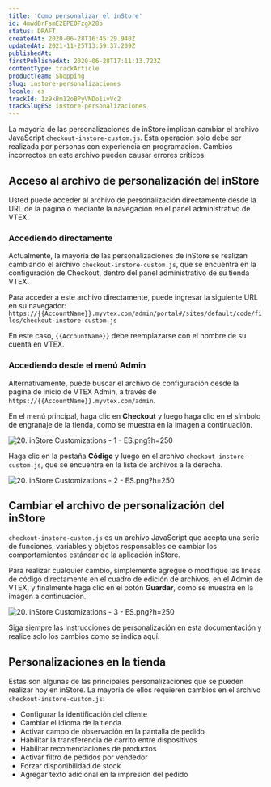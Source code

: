 ```yaml
---
title: 'Como personalizar el inStore'
id: 4mwdBrFsmE2EPE0FzgX28b
status: DRAFT
createdAt: 2020-06-28T16:45:29.940Z
updatedAt: 2021-11-25T13:59:37.209Z
publishedAt: 
firstPublishedAt: 2020-06-28T17:11:13.723Z
contentType: trackArticle
productTeam: Shopping
slug: instore-personalizaciones
locale: es
trackId: 1z9kBm12oBPyVNDo1ivVc2
trackSlugES: instore-personalizaciones
---
```


<div class="alert alert-danger">
La mayoría de las personalizaciones de inStore implican cambiar el archivo JavaScript <code>checkout-instore-custom.js</code>. Esta operación solo debe ser realizada por personas con experiencia en programación. Cambios incorrectos en este archivo pueden causar errores críticos.
</div>

## Acceso al archivo de personalización del inStore

Usted puede acceder al archivo de personalización directamente desde la URL de la página o mediante la navegación en el panel administrativo de VTEX.

### Accediendo directamente

Actualmente, la mayoría de las personalizaciones de inStore se realizan cambiando el archivo `checkout-instore-custom.js`, que se encuentra en la configuración de Checkout, dentro del panel administrativo de su tienda VTEX.

Para acceder a este archivo directamente, puede ingresar la siguiente URL en su navegador: `https://{{AccountName}}.myvtex.com/admin/portal#/sites/default/code/files/checkout-instore-custom.js`

En este caso, `{{AccountName}}` debe reemplazarse con el nombre de su cuenta en VTEX.

### Accediendo desde el menú Admin

Alternativamente, puede buscar el archivo de configuración desde la página de inicio de VTEX Admin, a través de `https://{{AccountName}}.myvtex.com/admin`.

En el menú principal, haga clic en __Checkout__ y luego haga clic en el símbolo de engranaje de la tienda, como se muestra en la imagen a continuación.

![20. inStore Customizations - 1 - ES.png?h=250](//images.ctfassets.net/alneenqid6w5/4EDg8NKDGXRYEG6C8t6TjM/5e7c8c88e79ad04b7c6b0a31795a0b20/20._inStore_Customizations_-_1_-_ES.png_h_250)

Haga clic en la pestaña __Código__ y luego en el archivo `checkout-instore-custom.js`, que se encuentra en la lista de archivos a la derecha.

![20. inStore Customizations - 2 - ES.png?h=250](//images.ctfassets.net/alneenqid6w5/6mGe02KwVH7z0HGy6UpgKQ/6d4d983a3aa4bf7e3ec98540b3bc23f0/20._inStore_Customizations_-_2_-_ES.png_h_250)

## Cambiar el archivo de personalización del inStore

`checkout-instore-custom.js` es un archivo JavaScript que acepta una serie de funciones, variables y objetos responsables de cambiar los comportamientos estándar de la aplicación inStore.

Para realizar cualquier cambio, simplemente agregue o modifique las líneas de código directamente en el cuadro de edición de archivos, en el Admin de VTEX, y finalmente haga clic en el botón __Guardar__, como se muestra en la imagen a continuación.

![20. inStore Customizations - 3 - ES.png?h=250](//images.ctfassets.net/alneenqid6w5/7xWS4qln2lhLN1CgM9VwOy/69495b399f32730531e0b8eb553d6d94/20._inStore_Customizations_-_3_-_ES.png_h_250)

<div class="alert alert-warning">
Siga siempre las instrucciones de personalización en esta documentación y realice solo los cambios como se indica aquí.
</div>

## Personalizaciones en la tienda

Estas son algunas de las principales personalizaciones que se pueden realizar hoy en inStore. La mayoría de ellos requieren cambios en el archivo `checkout-instore-custom.js`:

- Configurar la identificación del cliente
- Cambiar el idioma de la tienda
- Activar campo de observación en la pantalla de pedido
- Habilitar la transferencia de carrito entre dispositivos
- Habilitar recomendaciones de productos
- Activar filtro de pedidos por vendedor
- Forzar disponibilidad de stock
- Agregar texto adicional en la impresión del pedido
